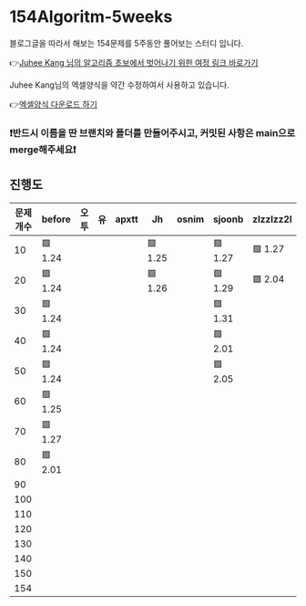 # 154Algoritm-5weeks

블로그글을 따라서 해보는 154문제를 5주동안 풀어보는 스터디 입니다.

👉[Juhee Kang 님의 알고리즘 초보에서 벗어나기 위한 여정 링크 바로가기](https://claudiajkang.medium.com/%EC%95%8C%EA%B3%A0%EB%A6%AC%EC%A6%98-%EC%B4%88%EB%B3%B4%EC%97%90%EC%84%9C-%EB%B2%97%EC%96%B4%EB%82%98%EA%B8%B0-%EC%9C%84%ED%95%9C-%EC%97%AC%EC%A0%95-1ffb6bdfec6b)

Juhee Kang님의 엑셀양식을 약간 수정하여서 사용하고 있습니다.

👉[엑셀양식 다운로드 하기](https://docs.google.com/spreadsheets/d/1Bx27IJulthhpM04qbtuL0aAkX8psi5D4/edit?usp=sharing&ouid=113010703494073260482&rtpof=true&sd=true)

### ❗️반드시 이름을 딴 브랜치와 폴더를 만들어주시고, 커밋된 사항은 main으로 merge해주세요❗️

## 진행도


| 문제개수  | before | 오투 | 유 | apxtt | Jh | osnim | sjoonb | zlzzlzz2l |
| -------- | ------- | ---- | --- | ------ | --- | ---- | ----- |-----------|
| 10       | 🟩 1.24 |         |         |         |   🟩 1.25      | | 🟩 1.27 | 🟩 1.27 |
| 20       | 🟩 1.24 |         |         |         |   🟩 1.26      | | 🟩 1.29 | 🟩 2.04|
| 30       | 🟩 1.24 |         |         |         |                | | 🟩 1.31 | |
| 40       | 🟩 1.24 |         |         |         |                | | 🟩 2.01 | |
| 50       | 🟩 1.24 |         |         |         |                | | 🟩 2.05 | |
| 60       | 🟩 1.25 |         |         |         |               | | | |
| 70       | 🟩 1.27 |         |         |         |               | | | |
| 80       | 🟩 2.01 |         |         |         |               | | | |
| 90       |         |         |         |         |               | | | |
| 100      |         |         |         |         |               | | | |
| 110      |         |         |         |         |               | | | |
| 120      |         |         |         |         |               | | | |
| 130      |         |         |         |         |               | | | |
| 140      |         |         |         |         |               | | | |
| 150      |         |         |         |         |               | | | |
| 154      |         |         |         |         |               | | | |

